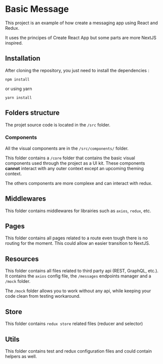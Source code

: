 # Basic Message
This project is an example of how create a messaging app using React and Redux.

It uses the principes of Create React App but some parts are more NextJS inspired.
## Installation
After cloning the repository, you just need to install the dependencies :
```
npm install
```
or using yarn
```
yarn install
```
## Folders structure
The projet source code is located in the `/src` folder.
### Components
All the visual components are in the `/src/components/` folder.

This folder contains a `/core` folder that contains the basic visual components used through the project as a UI kit. These components **cannot** interact with any outer context except an upcoming theming context.

The others components are more complexe and can interact with redux.

## Middlewares
This folder contains middlewares for librairies such as `axios`, `redux`, etc.

## Pages
This folder contains all pages related to a route even tough there is no routing for the moment. This could allow an easier transition to NextJS.

## Resources
This folder contains all files related to third party api (REST, GraphQL, etc.). It contains the `axios` config file, the `/messages` endpoints manager and a `/mock` folder.

The `/mock` folder allows you to work without any api, while keeping your code clean from testing workaround.

## Store
This folder contains `redux store` related files (reducer and selector)

## Utils
This folder contains test and redux configuration files and could contain helpers as well.
